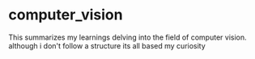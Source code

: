 # computer_vision

This summarizes my learnings delving into the field of computer vision. although i don't follow a structure its all based my curiosity